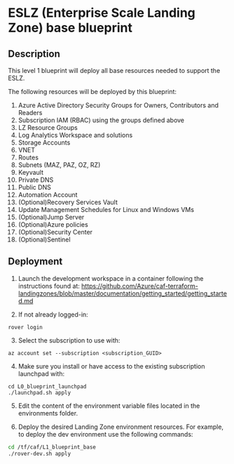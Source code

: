 # ESLZ (Enterprise Scale Landing Zone) base blueprint

## Description

This level 1 blueprint will deploy all base resources needed to support the ESLZ.

The following resources will be deployed by this blueprint:

1. Azure Active Directory Security Groups for Owners, Contributors and Readers
2. Subscription IAM (RBAC) using the groups defined above
3. LZ Resource Groups
4. Log Analytics Workspace and solutions
5. Storage Accounts
6. VNET
7. Routes
8. Subnets (MAZ, PAZ, OZ, RZ)
9. Keyvault
10. Private DNS
11. Public DNS
12. Automation Account
13. (Optional)Recovery Services Vault
14. Update Management Schedules for Linux and Windows VMs
15. (Optional)Jump Server
16. (Optional)Azure policies
17. (Optional)Security Center
18. (Optional)Sentinel

## Deployment

1. Launch the development workspace in a container following the instructions found at: https://github.com/Azure/caf-terraform-landingzones/blob/master/documentation/getting_started/getting_started.md

2. If not already logged-in:

```
rover login
```

3. Select the subscription to use with:

```
az account set --subscription <subscription_GUID>
```

4. Make sure you install or have access to the existing subscription launchpad with:

```
cd L0_blueprint_launchpad
./launchpad.sh apply
```

5. Edit the content of the environment variable files located in the environments folder.

6. Deploy the desired Landing Zone environment resources. For example, to deploy the dev environment use the following commands:

```sh
cd /tf/caf/L1_blueprint_base
./rover-dev.sh apply
```
